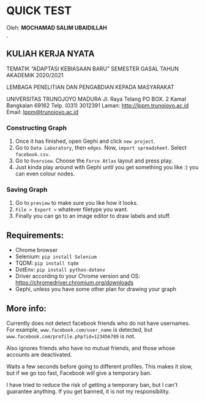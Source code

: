 # QUICK TEST

Oleh: **MOCHAMAD SALIM UBAIDILLAH**

<img src="C:\Users\user\Downloads\UTM_DIKBUD.png" style="zoom:25%;" />





## KULIAH KERJA NYATA

TEMATIK “ADAPTASI KEBIASAAN BARU” SEMESTER GASAL TAHUN AKADEMIK 2020/2021

LEMBAGA PENELITIAN DAN PENGABDIAN KEPADA MASYARAKAT

UNIVERSITAS TRUNOJOYO MADURA Jl. Raya Telang PO BOX. 2 Kamal Bangkalan 69162 Telp. (031) 3012391 Laman: http://lppm.trunojoyo.ac.id Email: lppm@trunojoyo.ac.id

### Constructing Graph
1. Once it has finished, open Gephi and click `new project`.
2. Go to `Data Laboratory`, then `edges`. Now, `import spreadsheet`. Select `facebook.csv`.
3. Go to `Overview`. Choose the `Force Atlas` layout and press play.
4. Just kinda play around with Gephi until you get something you like :) you can even colour nodes.

### Saving Graph
1. Go to `preview` to make sure you like how it looks.
2. `File > Export >` whatever filetype you want.
3. Finally you can go to an image editor to draw labels and stuff.

## Requirements:
- Chrome browser
- Selenium: `pip install Selenium`
- TQDM: `pip install tqdm`
- DotEnv: `pip install python-dotenv`
- Driver according to your Chrome version and OS: https://chromedriver.chromium.org/downloads
- Gephi, unless you have some other plan for drawing your graph

## More info:
Currently does not detect facebook friends who do not have usernames.
For example, `www.facebook.com/user_name` is detected, but `www.facebook.com/profile.php?id=123456789` is not.

Also ignores friends who have no mutual friends, and those whose accounts are deactivated.

Waits a few seconds before going to different profiles.
This makes it slow, but if we go too fast, Facebook will give a temporary ban.

I have tried to reduce the risk of getting a temporary ban, but I can't guarantee anything.
If you get banned, it is not my responsibility.